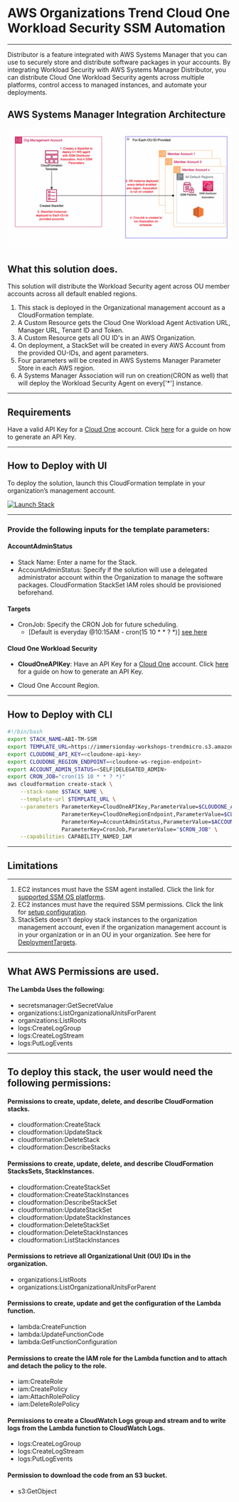# AWS Organizations Trend Cloud One Workload Security SSM Automation
---

Distributor is a feature integrated with AWS Systems Manager that you can use to securely store and distribute software packages in your accounts. 
By integrating Workload Security with AWS Systems Manager Distributor, you can distribute Cloud One Workload Security agents across multiple platforms, control access to managed instances, and automate your deployments.


## AWS Systems Manager Integration Architecture

![SSM Integration Architecture](org-img.jpg)

## What this solution does.

This solution will distribute the Workload Security agent across OU member accounts across all default enabled regions.

1. This stack is deployed in the Organizational management account as a CloudFormation template.
2. A Custom Resource gets the Cloud One Workload Agent Activation URL, Manager URL, Tenant ID and Token.
3. A Custom Resource gets all OU ID's in an AWS Organization.
4. On deployment, a StackSet will be created in every AWS Account from the provided OU-IDs, and agent parameters.
5. Four parameters will be created in AWS Systems Manager Parameter Store in each AWS region.
6. A Systems Manager Association will run on creation(CRON as well) that will deploy the Workload Security Agent on every['*'] instance.

---

## Requirements

Have a valid API Key for a [Cloud One](https://www.trendmicro.com/cloudone) account. Click [here](https://cloudone.trendmicro.com/docs/identity-and-account-management/c1-api-key/#new-api-key) for a guide on how to generate an API Key.

---

## How to Deploy with UI

To deploy the solution, launch this CloudFormation template in your organization’s management account.

[![Launch Stack](https://cdn.rawgit.com/buildkite/cloudformation-launch-stack-button-svg/master/launch-stack.svg)](https://console.aws.amazon.com/cloudformation/home#/stacks/new?stackName=CloudOne-SSM&templateURL=https://immersionday-workshops-trendmicro.s3.amazonaws.com/abi/main.template.yaml)

---

### Provide the following inputs for the template parameters:

#### **AccountAdminStatus**
  - Stack Name: Enter a name for the Stack.
  - AccountAdminStatus: Specify if the solution will use a delegated administrator account within the Organization to manage the software packages. CloudFormation StackSet IAM roles should be provisioned beforehand.

#### **Targets**
  - CronJob: Specify the CRON Job for future scheduling. 
    - [Default is everyday @10:15AM - cron(15 10 * * ? *)] [see here](https://docs.aws.amazon.com/lambda/latest/dg/services-cloudwatchevents-expressions.html)

#### **Cloud One Workload Security**
  - **CloudOneAPIKey**: Have an API Key for a [Cloud One](https://www.trendmicro.com/cloudone) account. Click [here](https://cloudone.trendmicro.com/docs/identity-and-account-management/c1-api-key/#new-api-key) for a guide on how to generate an API Key.
  
  - Cloud One Account Region.


---

## How to Deploy with CLI

```bash
#!/bin/bash
export STACK_NAME=ABI-TM-SSM
export TEMPLATE_URL=https://immersionday-workshops-trendmicro.s3.amazonaws.com/abi/main.template.yaml
export CLOUDONE_API_KEY=<cloudone-api-key>
export CLOUDONE_REGION_ENDPOINT=<cloudone-ws-region-endpoint>
export ACCOUNT_ADMIN_STATUS=<SELF|DELEGATED_ADMIN>
export CRON_JOB="cron(15 10 * * ? *)"
aws cloudformation create-stack \
    --stack-name $STACK_NAME \
    --template-url $TEMPLATE_URL \
    --parameters ParameterKey=CloudOneAPIKey,ParameterValue=$CLOUDONE_API_KEY \
                 ParameterKey=CloudOneRegionEndpoint,ParameterValue=$CLOUDONE_REGION_ENDPOINT \
                 ParameterKey=AccountAdminStatus,ParameterValue=$ACCOUNT_ADMIN_STATUS \
                 ParameterKey=CronJob,ParameterValue="$CRON_JOB" \
    --capabilities CAPABILITY_NAMED_IAM
```

---

## Limitations
---
1. EC2 instances must have the SSM agent installed. Click the link for [supported SSM OS platforms](https://docs.aws.amazon.com/systems-manager/latest/userguide/prereqs-operating-systems.html).
2. EC2 instances must have the required SSM permissions. Click the link for [setup configuration](https://docs.aws.amazon.com/systems-manager/latest/userguide/setup-instance-permissions.html).
3. StackSets doesn't deploy stack instances to the organization management account, even if the organization management account is in your organization or in an OU in your organization. See here for [DeploymentTargets](https://docs.aws.amazon.com/AWSCloudFormation/latest/APIReference/API_DeploymentTargets.html).


---
## What AWS Permissions are used.

#### The Lambda Uses the following:
- secretsmanager:GetSecretValue
- organizations:ListOrganizationalUnitsForParent
- organizations:ListRoots
- logs:CreateLogGroup
- logs:CreateLogStream
- logs:PutLogEvents

---

## To deploy this stack, the user would need the following permissions:

#### Permissions to create, update, delete, and describe CloudFormation stacks.
- cloudformation:CreateStack
- cloudformation:UpdateStack
- cloudformation:DeleteStack
- cloudformation:DescribeStacks
#### Permissions to create, update, delete, and describe CloudFormation StacksSets, StackInstances.
- cloudformation:CreateStackSet
- cloudformation:CreateStackInstances
- cloudformation:DescribeStackSet
- cloudformation:UpdateStackSet
- cloudformation:UpdateStackInstances
- cloudformation:DeleteStackSet
- cloudformation:DeleteStackInstances
- cloudformation:ListStackInstances
#### Permissions to retrieve all Organizational Unit (OU) IDs in the organization.
- organizations:ListRoots
- organizations:ListOrganizationalUnitsForParent
#### Permissions to create, update and get the configuration of the Lambda function.
- lambda:CreateFunction
- lambda:UpdateFunctionCode
- lambda:GetFunctionConfiguration
#### Permissions to create the IAM role for the Lambda function and to attach and detach the policy to the role.
- iam:CreateRole
- iam:CreatePolicy
- iam:AttachRolePolicy
- iam:DeleteRolePolicy
#### Permissions to create a CloudWatch Logs group and stream and to write logs from the Lambda function to CloudWatch Logs.
- logs:CreateLogGroup
- logs:CreateLogStream
- logs:PutLogEvents 
#### Permission to download the code from an S3 bucket.
- s3:GetObject
